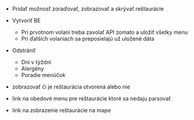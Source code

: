  - Pridať možnosť zoraďovať, zobrazovať a skrývať reštaurácie
 - Vytvoriť BE
     - Pri prvotnom volaní treba zavolať API zomato a uložiť všetky menu
     - Pri ďalších volaniach sa preposielajú už uložené dáta
 - Odstrániť
     - Dni v týždni
     - Alergény
     - Poradie menúčok

 - zobrazovať či je reštaurácia otvorená alebo nie
 - link na obedové menu pre reštaurácie ktoré sa nedaju parsovať
 - link na zobrazenie reštaurácie na mape
 

